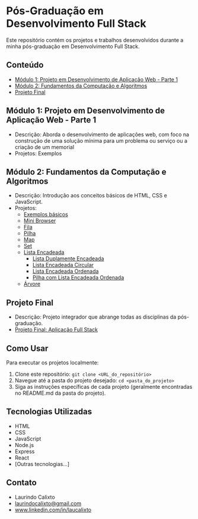 # Pós-Graduação em Desenvolvimento Full Stack

Este repositório contém os projetos e trabalhos desenvolvidos durante a minha pós-graduação em Desenvolvimento Full Stack.

## Conteúdo

-   [Módulo 1: Projeto em Desenvolvimento de Aplicação Web - Parte 1](#modulo-1-projeto-desenvolvimento-app-web-p1)
-   [Módulo 2: Fundamentos da Computação e Algoritmos](#modulo-2-fundamentos-da-computacao-e-algoritmos)
-   [Projeto Final](#projeto-final)

## Módulo 1: Projeto em Desenvolvimento de Aplicação Web - Parte 1

-   Descrição: Aborda o desenvolvimento de aplicações web, com foco na construção de uma solução mínima para um problema ou serviço ou a criação de um memorial
-   Projetos: Exemplos

## Módulo 2: Fundamentos da Computação e Algoritmos

-   Descrição: Introdução aos conceitos básicos de HTML, CSS e JavaScript.
-   Projetos:
    -   [Exemplos básicos](modulo-2-fundamentos-da-computacao-e-algoritmos/exemplosbasicos/)
    -   [Mini Browser](modulo-2-fundamentos-da-computacao-e-algoritmos/minibrowser/)
    -   [Fila](modulo-2-fundamentos-da-computacao-e-algoritmos/fila/)
    -   [Pilha](modulo-2-fundamentos-da-computacao-e-algoritmos/fila/)
    -   [Map](modulo-2-fundamentos-da-computacao-e-algoritmos/map/)
    -   [Set](modulo-2-fundamentos-da-computacao-e-algoritmos/set/)
    -   [Lista Encadeada](modulo-2-fundamentos-da-computacao-e-algoritmos/listaEncadeada/)
        -   [Lista Duplamente Encadeada](modulo-2-fundamentos-da-computacao-e-algoritmos/listaEncadeada/)
        -   [Lista Encadeada Circular](modulo-2-fundamentos-da-computacao-e-algoritmos/listaEncadeada/)
        -   [Lista Encadeada Ordenada](modulo-2-fundamentos-da-computacao-e-algoritmos/listaEncadeada/)
        -   [Pilha com Lista Encadeada Ordenada](modulo-2-fundamentos-da-computacao-e-algoritmos/listaEncadeada/)
    -   [Árvore](modulo-2-fundamentos-da-computacao-e-algoritmos/arvore/)

## Projeto Final

-   Descrição: Projeto integrador que abrange todas as disciplinas da pós-graduação.
-   [Projeto Final: Aplicação Full Stack](projeto-final/)

## Como Usar

Para executar os projetos localmente:

1.  Clone este repositório: `git clone <URL_do_repositório>`
2.  Navegue até a pasta do projeto desejado: `cd <pasta_do_projeto>`
3.  Siga as instruções específicas de cada projeto (geralmente encontradas no README.md da pasta do projeto).

## Tecnologias Utilizadas

-   HTML
-   CSS
-   JavaScript
-   Node.js
-   Express
-   React
-   [Outras tecnologias...]

## Contato

-   Laurindo Calixto
-   laurindocalixto@gmail.com
-   www.linkedin.com/in/laucalixto
